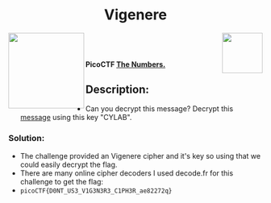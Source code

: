 <div align="center"> <h1> Vigenere</h1></div>
<img align = "right" src = "https://img.shields.io/badge/Points-50%20-blueviolet" width = 80>
<img align = "left" src = "https://img.shields.io/badge/Catagory-Cryptography-yellow" width = 150>
<br><br> <h4>
PicoCTF <b><a href= "https://play.picoctf.org/practice/challenge/68?page=1"> The Numbers.</a></b></h4>

## Description: 
- Can you decrypt this message? Decrypt this [message](https://artifacts.picoctf.net/c/527/cipher.txt) using this key "CYLAB".

### Solution: 

- The challenge provided an Vigenere cipher and it's key so using that we could easily decrypt the flag.
- There are many online cipher decoders I used decode.fr for this challenge to get the flag:
- ```picoCTF{D0NT_US3_V1G3N3R3_C1PH3R_ae82272q}```
